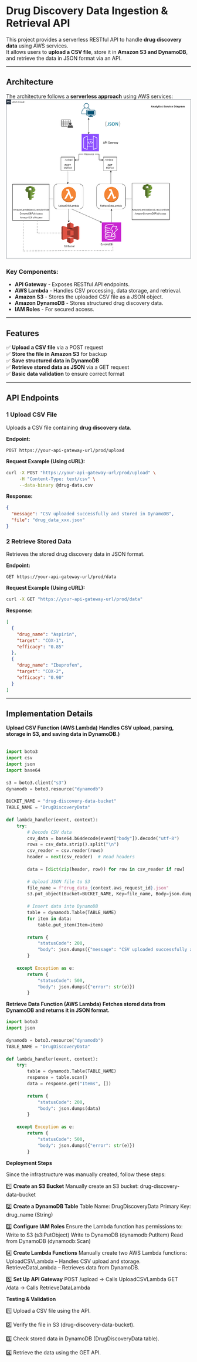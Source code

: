 # Drug Discovery Data Ingestion & Retrieval API

This project provides a serverless RESTful API to handle **drug discovery data** using AWS services.  
It allows users to **upload a CSV file**, store it in **Amazon S3 and DynamoDB**, and retrieve the data in JSON format via an API.

---

## Architecture

The architecture follows a **serverless approach** using AWS services:
![Architecture Diagram](/analytics-service-architecture.png)

### Key Components:
- **API Gateway** - Exposes RESTful API endpoints.
- **AWS Lambda** - Handles CSV processing, data storage, and retrieval.
- **Amazon S3** - Stores the uploaded CSV file as a JSON object.
- **Amazon DynamoDB** - Stores structured drug discovery data.
- **IAM Roles** - For secured access.

---

## Features

✅ **Upload a CSV file** via a POST request  
✅ **Store the file in Amazon S3** for backup  
✅ **Save structured data in DynamoDB**  
✅ **Retrieve stored data as JSON** via a GET request  
✅ **Basic data validation** to ensure correct format  

---

## API Endpoints

### **1 Upload CSV File**

Uploads a CSV file containing **drug discovery data**.

**Endpoint:**  
```http
POST https://your-api-gateway-url/prod/upload
```

**Request Example (Using cURL):**
```bash
curl -X POST "https://your-api-gateway-url/prod/upload" \
     -H "Content-Type: text/csv" \
     --data-binary @drug-data.csv
```
**Response:**
```json
{
  "message": "CSV uploaded successfully and stored in DynamoDB",
  "file": "drug_data_xxx.json"
}
```
### **2 Retrieve Stored Data**

Retrieves the stored drug discovery data in JSON format.

**Endpoint:**
```http
GET https://your-api-gateway-url/prod/data
```

**Request Example (Using cURL):**
```bash
curl -X GET "https://your-api-gateway-url/prod/data"
```
**Response:**
```json
[
  {
    "drug_name": "Aspirin",
    "target": "COX-1",
    "efficacy": "0.85"
  },
  {
    "drug_name": "Ibuprofen",
    "target": "COX-2",
    "efficacy": "0.90"
  }
]
```
-----

## Implementation Details
**Upload CSV Function (AWS Lambda)**
**Handles CSV upload, parsing, storage in S3, and saving data in DynamoDB.)**

```python

import boto3
import csv
import json
import base64

s3 = boto3.client("s3")
dynamodb = boto3.resource("dynamodb")

BUCKET_NAME = "drug-discovery-data-bucket"
TABLE_NAME = "DrugDiscoveryData"

def lambda_handler(event, context):
    try:
        # Decode CSV data
        csv_data = base64.b64decode(event["body"]).decode("utf-8")
        rows = csv_data.strip().split("\n")
        csv_reader = csv.reader(rows)
        header = next(csv_reader)  # Read headers

        data = [dict(zip(header, row)) for row in csv_reader if row]

        # Upload JSON file to S3
        file_name = f"drug_data_{context.aws_request_id}.json"
        s3.put_object(Bucket=BUCKET_NAME, Key=file_name, Body=json.dumps(data))

        # Insert data into DynamoDB
        table = dynamodb.Table(TABLE_NAME)
        for item in data:
            table.put_item(Item=item)

        return {
            "statusCode": 200,
            "body": json.dumps({"message": "CSV uploaded successfully and stored in DynamoDB", "file": file_name})
        }

    except Exception as e:
        return {
            "statusCode": 500,
            "body": json.dumps({"error": str(e)})
        }
```
**Retrieve Data Function (AWS Lambda)**
**Fetches stored data from DynamoDB and returns it in JSON format.**

```python
import boto3
import json

dynamodb = boto3.resource("dynamodb")
TABLE_NAME = "DrugDiscoveryData"

def lambda_handler(event, context):
    try:
        table = dynamodb.Table(TABLE_NAME)
        response = table.scan()
        data = response.get("Items", [])

        return {
            "statusCode": 200,
            "body": json.dumps(data)
        }

    except Exception as e:
        return {
            "statusCode": 500,
            "body": json.dumps({"error": str(e)})
        }
```
**Deployment Steps**

Since the infrastructure was manually created, follow these steps:

1️⃣ **Create an S3 Bucket**
Manually create an S3 bucket:
drug-discovery-data-bucket

2️⃣ **Create a DynamoDB Table**
Table Name: DrugDiscoveryData
Primary Key: drug_name (String)

3️⃣ **Configure IAM Roles**
Ensure the Lambda function has permissions to:
Write to S3 (s3:PutObject)
Write to DynamoDB (dynamodb:PutItem)
Read from DynamoDB (dynamodb:Scan)

4️⃣ **Create Lambda Functions**
Manually create two AWS Lambda functions:
UploadCSVLambda – Handles CSV upload and storage.
RetrieveDataLambda – Retrieves data from DynamoDB.

5️⃣ **Set Up API Gateway**
POST /upload → Calls UploadCSVLambda
GET /data → Calls RetrieveDataLambda


**Testing & Validation**

1️⃣ Upload a CSV file using the API.

2️⃣ Verify the file in S3 (drug-discovery-data-bucket).

3️⃣ Check stored data in DynamoDB (DrugDiscoveryData table).

4️⃣ Retrieve the data using the GET API.





